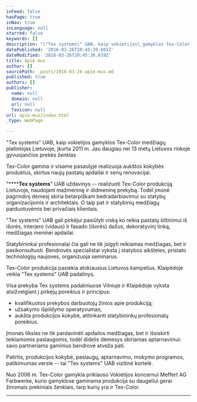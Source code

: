 ```yaml
---
inFeed: false
hasPage: true
inNav: true
inLanguage: null
starred: false
keywords: []
description: "\"Tex systems\" UAB, kaip vokietijos\_gamyklos Tex-Color medžiagų platintojas\_Lietuvoje, įkurta\_2011 m. Jau daugiau nei 13 metų Lietuvos rinkoje gyvuojančios\_prekės ženklas\_"
datePublished: '2016-03-26T20:45:39.601Z'
dateModified: '2016-03-26T20:45:36.619Z'
title: Apie mus
author: []
sourcePath: _posts/2016-03-26-apie-mus.md
published: true
authors: []
publisher:
  name: null
  domain: null
  url: null
  favicon: null
url: apie-mus/index.html
_type: WebPage

---
```

"Tex systems" UAB, kaip vokietijos gamyklos Tex-Color medžiagų platintojas Lietuvoje, įkurta 2011 m. Jau daugiau nei 13 metų Lietuvos rinkoje gyvuojančios prekės ženklas 

Tex-Color gamina ir visame pasaulyje realizuoja aukštos kokybės produktus, skirtus naujų pastatų apdailai ir senų renovacijai.

"******Tex systems**" UAB uždavinys -- realizuoti Tex-Color produkciją Lietuvoje, naudojant mažmeninę ir didmeninę prekybą. Todėl įmonė pagrindinį dėmesį skiria betarpiškam bedradarbiavimui su statybų organizacijomis ir architektais. O taip pat ir statybinių medžiagų parduotuvėmis bei privačiais klientais.

"Tex systems" UAB gali pirkėjui pasiūlyti viską ko reikia pastatų šiltinimui iš išorės, interjero (vidaus) ir fasado (išorės) dažus, dekoratyvinį tinką, medžiagas meninei apdailai.

Statybininkai profesionalai čia gali ne tik įsigyti reikiamas medžiagas, bet ir pasikonsultuoti. Bendrovės specialistai vyksta į statybos aikšteles, pristato technologijų naujoves, organizuoja seminarus.

Tex-Color produkcija pasiekia atokiausius Lietuvos kampelius. Klaipėdoje veikia "Tex systems" UAB padalinys.

Visa prekyba Tex systems padaliniuose Vilniuje ir Klaipėdoje vyksta atsižvelgiant į pirkėjų poreikius ir principus:

* kvalifikuotos prekybos darbuotojų žinios apie produkciją;
* užsakymo išpildymo operatyvumas;
* aukšta produkcijos kokybė, atitinkanti statybininkų profesionalų poreikius.

Įmonės tikslas ne tik pardavinėti apdailos medžiagas, bet ir išsiskirti teikiamomis paslaugomis, todėl didelis dėmesys skiriamas aptarnavimui: savo partneriams gaminius bendrovė atveža pati.

Patirtis, produkcijos kokybė, paslaugų, aptarnavimo, mokymo programos, patikimumas versle -- tai "Tex systems" UAB vizitinė kortelė. 

Nuo 2006 m. Tex-Color gamykla priklauso Vokietijos koncernui Meffert AG Farbwerke, kurio gamyklose gaminama produkcija su daugeliui gerai žinomais prekiniais ženklais, tarp kurių yra ir Tex-Color.

****